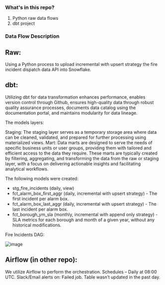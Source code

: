 ### What's in this repo?

1. Python raw data flows
2. dbt project 

### Data Flow Description

## Raw:

Using a Python process to upload incremental with upsert strategy the fire incident dispatch data API into Snowflake.

## dbt:

Utilizing dbt for data transformation enhances performance, enables version control through Github, ensures high-quality data through robust quality assurance processes, documents data catalog using the documentation portal, and maintains modularity for data lineage.

The models layers:

Staging: 
The staging layer serves as a temporary storage area where data can be cleaned, validated, and prepared for further processing using materialized views.
Mart: 
Data marts are designed to serve the needs of specific business units or user groups, providing them with tailored and efficient access to the data they require. These marts are typically created by filtering, aggregating, and transforming the data from the raw or staging layer, with a focus on delivering actionable insights and facilitating analytical workflows.

The following models were created:
+ stg_fire_incidents (daily, view)
+ fct_alarm_box_first_aggr (daily, incremental with upsert strategy) - The first incident per alarm box.
+ fct_alarm_box_last_aggr (daily, incremental with upsert strategy) - The last incident per alarm box.
+ fct_borough_ym_sla (monthly, incremental with append only strategy) - SLA metrics for each borough and month of a given year, without any historical modifications.


Fire Incidents DAG:

![image](https://github.com/avitman/firearc/assets/49658823/3fdbafaa-a35c-4f75-8344-379327caa74d)


## Airflow (in other repo):
We utilize Airflow to perform the orchestration.
Schedules – Daily at 08:00 UTC.
Slack/Email alerts on: 
Failed job.
Table wasn’t updated in the past day.




